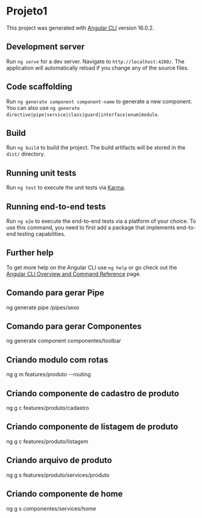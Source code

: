 # Projeto1

This project was generated with [Angular CLI](https://github.com/angular/angular-cli) version 16.0.2.

## Development server

Run `ng serve` for a dev server. Navigate to `http://localhost:4200/`. The application will automatically reload if you change any of the source files.

## Code scaffolding

Run `ng generate component component-name` to generate a new component. You can also use `ng generate directive|pipe|service|class|guard|interface|enum|module`.

## Build

Run `ng build` to build the project. The build artifacts will be stored in the `dist/` directory.

## Running unit tests

Run `ng test` to execute the unit tests via [Karma](https://karma-runner.github.io).

## Running end-to-end tests

Run `ng e2e` to execute the end-to-end tests via a platform of your choice. To use this command, you need to first add a package that implements end-to-end testing capabilities.

## Further help

To get more help on the Angular CLI use `ng help` or go check out the [Angular CLI Overview and Command Reference](https://angular.io/cli) page.



## Comando para gerar Pipe

ng generate pipe /pipes/sexo


## Comando para gerar Componentes
ng generate component componentes/toolbar


## Criando modulo com rotas
ng g m features/produto --routing


## Criando componente de cadastro de produto
ng g c features/produto/cadastro


## Criando componente de listagem de produto
ng g c features/produto/listagem


## Criando arquivo de produto
ng g s features/produto/services/produto

## Criando componente de home
ng g s componentes/services/home